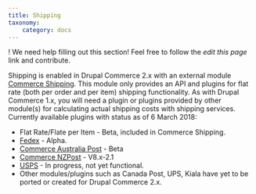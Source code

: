 ```yaml
---
title: Shipping
taxonomy:
    category: docs
---
```


! We need help filling out this section! Feel free to follow the *edit this page* link and contribute.

Shipping is enabled in Drupal Commerce 2.x with an external module
[Commerce Shipping](https://drupal.org/project/commerce_shipping). This
module only provides an API and plugins for flat rate (both per order and per
item) shipping functionality. As with Drupal Commerce 1.x, you will need a plugin or plugins 
provided by other module(s) for calculating actual shipping costs with shipping
services. Currently available plugins with status as of 6 March 2018:
  - Flat Rate/Flate per Item - Beta, included in Commerce Shipping.
  - [Fedex](https://www.drupal.org/project/commerce_fedex) - Alpha.
  - [Commerce Australia Post](https://www.drupal.org/project/commerce_auspost) - Beta
  - [Commerce NZPost](https://www.drupal.org/project/commerce_nzpost) - V8.x-2.1
  - [USPS](https://www.drupal.org/project/commerce_usps) - In progress, not yet functional.
  - Other modules/plugins such as Canada Post, UPS, Kiala have yet to be ported
  or created for Drupal Commerce 2.x.
